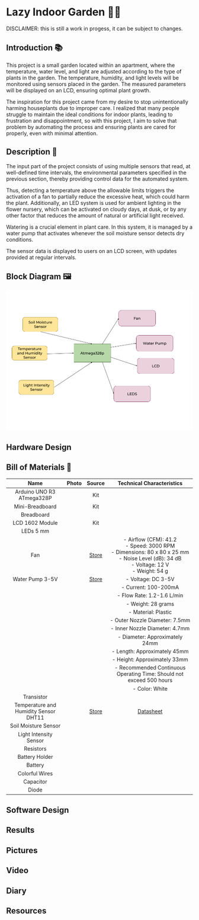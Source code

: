 # Lazy Indoor Garden 🌱✨

DISCLAIMER: this is still a work in progess, it can be subject to changes.

## Introduction 📚
This project is a small garden located within an apartment, where the temperature, water level, and light are adjusted according to the type of plants in the garden. The temperature, humidity, and light levels will be monitored using sensors placed in the garden. The measured parameters will be displayed on an LCD, ensuring optimal plant growth.

The inspiration for this project came from my desire to stop unintentionally harming houseplants due to improper care. I realized that many people struggle to maintain the ideal conditions for indoor plants, leading to frustration and disappointment, so with this project, I aim to solve that problem by automating the process and ensuring plants are cared for properly, even with minimal attention.

## Description 🌳
The input part of the project consists of using multiple sensors that read, at well-defined time intervals, the environmental parameters specified in the previous section, thereby providing control data for the automated system.

Thus, detecting a temperature above the allowable limits triggers the activation of a fan to partially reduce the excessive heat, which could harm the plant. Additionally, an LED system is used for ambient lighting in the flower nursery, which can be activated on cloudy days, at dusk, or by any other factor that reduces the amount of natural or artificial light received.

Watering is a crucial element in plant care. In this system, it is managed by a water pump that activates whenever the soil moisture sensor detects dry conditions.

The sensor data is displayed to users on an LCD screen, with updates provided at regular intervals.

## Block Diagram 🖼
![Block Diagram](<images/Block Scheme.png>)

## Hardware Design 

## Bill of Materials 🔩
| Name | Photo | Source | Technical Characteristics |
|:------------:|:--------------:|:-------------:|:-------------:|
|Arduino UNO R3 ATmega328P |      |Kit | |
|Mini-Breadboard |        |Kit ||
|Breadboard ||||
|LCD 1602 Module ||Kit||
|LEDs 5 mm||||
|Fan ||[Store](https://www.emag.ro/ventilator-pc-lhr-super-fan-80x80x25mm-3000rpm-12v-0-20a-lhr-80-2p-b/pd/DTFH9BMBM/?ref=history-shopping_404566740_5919_1)|- Airflow (CFM): 41.2 <br> - Speed: 3000 RPM <br>- Dimensions: 80 x 80 x 25 mm <br>- Noise Level (dB): 34 dB <br>- Voltage: 12 V <br>- Weight: 54 g|
|Water Pump 3-5V||[Store](https://www.emag.ro/pompa-de-apa-3-6v-cl88/pd/D91Z5JBBM/)|- Voltage: DC 3-5V
||||- Current: 100-200mA|
||||- Flow Rate: 1.2-1.6 L/min|
||||- Weight: 28 grams|
||||- Material: Plastic|
||||- Outer Nozzle Diameter: 7.5mm|
||||- Inner Nozzle Diameter: 4.7mm|
||||- Diameter: Approximately 24mm|
||||- Length: Approximately 45mm|
||||- Height: Approximately 33mm|
||||- Recommended Continuous Operating Time: Should not exceed 500 hours|
||||- Color: White |
|Transistor ||||
|Temperature and Humidity Sensor DHT11||[Store](https://www.emag.ro/modul-de-temperatura-si-umiditate-dht11-senzor-de-temperatura-umiditate-consum-mediu-de-curent-redus-14-mm-x-20-mm-albastru-g1/pd/D93G1QYBM/?ref=history-shopping_404566740_158626_1)|[Datasheet](chrome-extension://efaidnbmnnnibpcajpcglclefindmkaj/https://www.mouser.com/datasheet/2/758/DHT11-Technical-Data-Sheet-Translated-Version-1143054.pdf?srsltid=AfmBOoo9bgj7eenwhUM-Ssb3RPevd5KTRYIdXSFQblFzX35BLW3OTngi)|
|Soil Moisture Sensor ||||
|Light Intensity Sensor ||||
|Resistors ||||
|Battery Holder ||||
|Battery ||||
|Colorful Wires ||||
|Capacitor ||||
|Diode ||||

## Software Design

## Results

## Pictures

## Video

## Diary

## Resources
